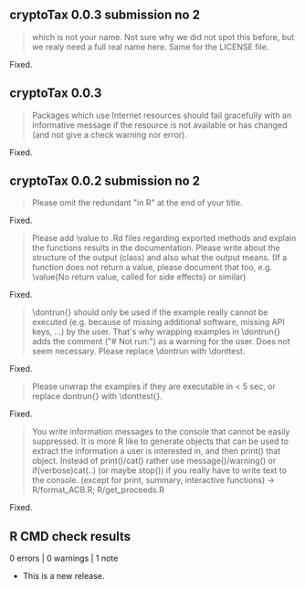 ## cryptoTax 0.0.3 submission no 2

> which is not your name. Not sure why we did not spot this before, but we
realy need a full real name here. Same for the LICENSE file.

Fixed.

## cryptoTax 0.0.3

> Packages which use Internet resources should fail gracefully with an informative message
if the resource is not available or has changed (and not give a check warning nor error).

Fixed.

## cryptoTax 0.0.2 submission no 2

> Please omit the redundant "in R" at the end of your title.

Fixed.

> Please add \value to .Rd files regarding exported methods and explain
the functions results in the documentation. Please write about the
structure of the output (class) and also what the output means. (If a
function does not return a value, please document that too, e.g.
\value{No return value, called for side effects} or similar)

Fixed.

> \dontrun{} should only be used if the example really cannot be executed
(e.g. because of missing additional software, missing API keys, ...) by
the user. That's why wrapping examples in \dontrun{} adds the comment
("# Not run:") as a warning for the user. Does not seem necessary.
Please replace \dontrun with \donttest.

Fixed.

> Please unwrap the examples if they are executable in < 5 sec, or replace
dontrun{} with \donttest{}.

Fixed.

> You write information messages to the console that cannot be easily
suppressed.
It is more R like to generate objects that can be used to extract the
information a user is interested in, and then print() that object.
Instead of print()/cat() rather use message()/warning() or
if(verbose)cat(..) (or maybe stop()) if you really have to write text to
the console. (except for print, summary, interactive functions)
-> R/format_ACB.R; R/get_proceeds.R

Fixed.

## R CMD check results

0 errors | 0 warnings | 1 note

* This is a new release.
